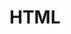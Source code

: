 <!--
 * @Author: md-chen
 * @Date: 2020-12-25 17:00:12
 * @LastEditTime: 2020-12-25 17:00:27
 * @LastEditors: Please set LastEditors
 * @Description: html
 * @FilePath: /study/docs/notes/html.md
-->
# HTML
